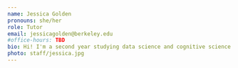 ```yaml
---
name: Jessica Golden
pronouns: she/her
role: Tutor
email: jessicagolden@berkeley.edu
#office-hours: TBD
bio: Hi! I'm a second year studying data science and cognitive science. Outside of school, I love solving all types of puzzles, playing percussion in UCBSO, staring at squirrels, journaling, and going on too many boba runs.
photo: staff/jessica.jpg
---
```

